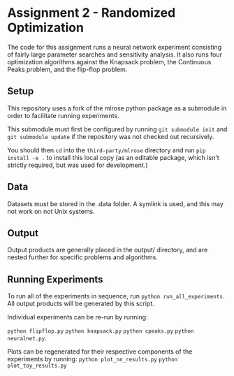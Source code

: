 
# Assignment 2 - Randomized Optimization

The code for this assignment runs a neural network experiment consisting of fairly large parameter searches and sensitivity analysis. It also runs four optimization algorithms against the Knapsack problem, the Continuous Peaks problem, and the flip-flop problem. 

## Setup
This repository uses a fork of the mlrose python package as a submodule in order to facilitate running experiments.

This submodule must first be configured by running `git submodule init` and `git submodule update` if the repository was not checked out recursively. 

You should then `cd` into the `third-party/mlrose` directory and run `pip install -e .` to install this local copy (as an editable package, which isn't strictly required, but was used for development.)

## Data

Datasets must be stored in the .data folder. A symlink is used, and this may not work on not Unix systems.

## Output
 
Output products are generally placed in the output/ directory, and are nested further for specific problems and algorithms.

## Running Experiments

To run all of the experiments in sequence, run `python run_all_experiments`. All output products will be generated by this script.

Individual experiments can be re-run by running:

`python flipflop.py`
`python knapsack.py`
`python cpeaks.py`
`python neuralnet.py`.

Plots can be regenerated for their respective components of the experiments by running:
`python plot_nn_results.py`
`python plot_toy_results.py`
